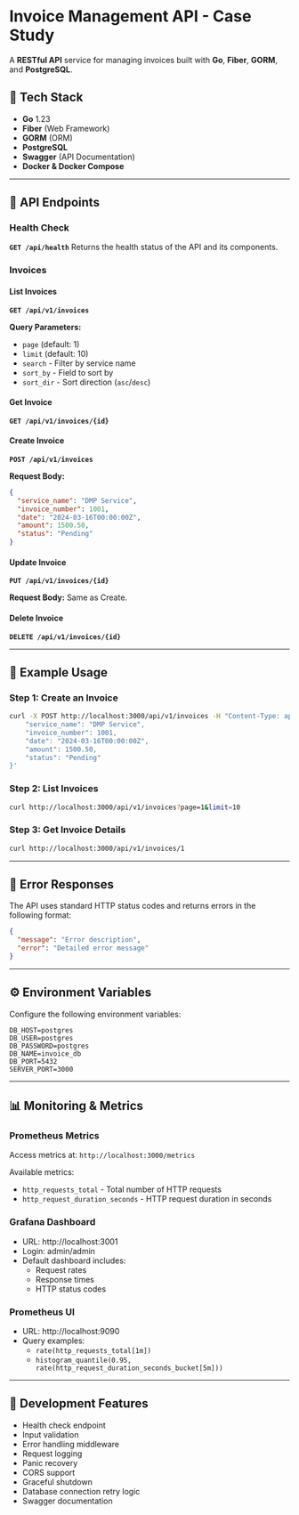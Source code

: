 # Invoice Management API - Case Study

A **RESTful API** service for managing invoices built with **Go**, **Fiber**, **GORM**, and **PostgreSQL**.

## 🚀 Tech Stack

- **Go** 1.23
- **Fiber** (Web Framework)
- **GORM** (ORM)
- **PostgreSQL**
- **Swagger** (API Documentation)
- **Docker & Docker Compose**

---

## 📑 API Endpoints

### Health Check

**`GET /api/health`**
Returns the health status of the API and its components.

### Invoices

#### List Invoices

**`GET /api/v1/invoices`**

**Query Parameters:**
- `page` (default: 1)
- `limit` (default: 10)
- `search` - Filter by service name
- `sort_by` - Field to sort by
- `sort_dir` - Sort direction (`asc`/`desc`)

#### Get Invoice

**`GET /api/v1/invoices/{id}`**

#### Create Invoice

**`POST /api/v1/invoices`**

**Request Body:**
```json
{
  "service_name": "DMP Service",
  "invoice_number": 1001,
  "date": "2024-03-16T00:00:00Z",
  "amount": 1500.50,
  "status": "Pending"
}
```

#### Update Invoice

**`PUT /api/v1/invoices/{id}`**

**Request Body:** Same as Create.

#### Delete Invoice

**`DELETE /api/v1/invoices/{id}`**

---

## 🧪 Example Usage

### Step 1: Create an Invoice
```bash
curl -X POST http://localhost:3000/api/v1/invoices -H "Content-Type: application/json" -d '{
    "service_name": "DMP Service",
    "invoice_number": 1001,
    "date": "2024-03-16T00:00:00Z",
    "amount": 1500.50,
    "status": "Pending"
}'
```

### Step 2: List Invoices
```bash
curl http://localhost:3000/api/v1/invoices?page=1&limit=10
```

### Step 3: Get Invoice Details
```bash
curl http://localhost:3000/api/v1/invoices/1
```

---

## 🔴 Error Responses

The API uses standard HTTP status codes and returns errors in the following format:
```json
{
  "message": "Error description",
  "error": "Detailed error message"
}
```

---

## ⚙️ Environment Variables

Configure the following environment variables:
```env
DB_HOST=postgres
DB_USER=postgres
DB_PASSWORD=postgres
DB_NAME=invoice_db
DB_PORT=5432
SERVER_PORT=3000
```

---

## 📊 Monitoring & Metrics

### Prometheus Metrics
Access metrics at: `http://localhost:3000/metrics`

Available metrics:
- `http_requests_total` - Total number of HTTP requests
- `http_request_duration_seconds` - HTTP request duration in seconds

### Grafana Dashboard
- URL: http://localhost:3001
- Login: admin/admin
- Default dashboard includes:
  - Request rates
  - Response times
  - HTTP status codes

### Prometheus UI
- URL: http://localhost:9090
- Query examples:
  - `rate(http_requests_total[1m])`
  - `histogram_quantile(0.95, rate(http_request_duration_seconds_bucket[5m]))`

---

## 🧩 Development Features

- Health check endpoint
- Input validation
- Error handling middleware
- Request logging
- Panic recovery
- CORS support
- Graceful shutdown
- Database connection retry logic
- Swagger documentation

